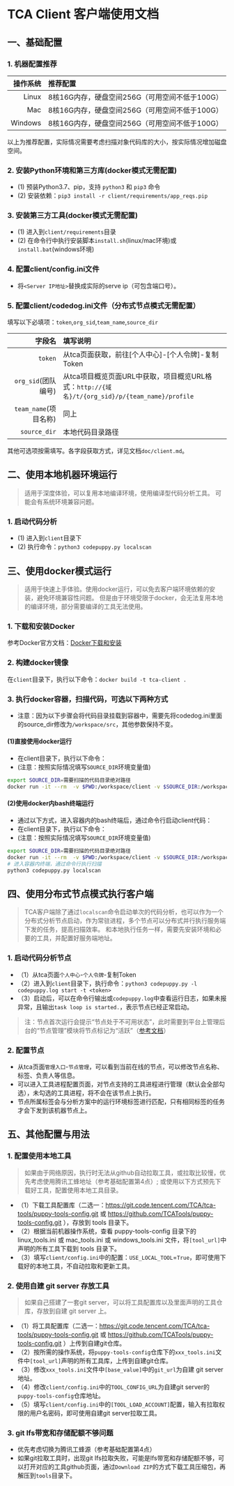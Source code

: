 # TCA Client 客户端使用文档

## 一、基础配置

### 1. 机器配置推荐
|   操作系统 | 推荐配置                                       |
| --------: | :------------------------------------------- |
|     Linux | 8核16G内存，硬盘空间256G（可用空间不低于100G）     |   
|       Mac | 8核16G内存，硬盘空间256G（可用空间不低于100G）     |
|   Windows | 8核16G内存，硬盘空间256G（可用空间不低于100G）     |

以上为推荐配置，实际情况需要考虑扫描对象代码库的大小，按实际情况增加磁盘空间。

### 2. 安装Python环境和第三方库(docker模式无需配置)
- (1) 预装Python3.7、pip，支持 `python3` 和 `pip3` 命令 
- (2) 安装依赖：`pip3 install -r client/requirements/app_reqs.pip`

### 3. 安装第三方工具(docker模式无需配置)
- (1) 进入到`client/requirements`目录
- (2) 在命令行中执行安装脚本`install.sh`(linux/mac环境)或`install.bat`(windows环境)

### 4. 配置client/config.ini文件
- 将`<Server IP地址>`替换成实际的serve ip（可包含端口号）。

### 5. 配置client/codedog.ini文件（分布式节点模式无需配置）
填写以下必填项：`token`,`org_sid`,`team_name`,`source_dir`

|   字段名 | 填写说明                                       |
| --------: | :------------------------------------------- |
| `token` | 从tca页面获取，前往[个人中心]-[个人令牌]-复制Token |
|  `org_sid`(团队编号) | 从tca项目概览页面URL中获取，项目概览URL格式：`http://{域名}/t/{org_sid}/p/{team_name}/profile` |
|  `team_name`(项目名称) | 同上 |
|  `source_dir` | 本地代码目录路径 |

其他可选项按需填写。各字段获取方式，详见文档`doc/client.md`。

## 二、使用本地机器环境运行
> 适用于深度体验，可以复用本地编译环境，使用编译型代码分析工具。
> 可能会有系统环境兼容问题。

### 1. 启动代码分析
- (1) 进入到`client`目录下
- (2) 执行命令：`python3 codepuppy.py localscan`

## 三、使用docker模式运行
> 适用于快速上手体验。使用docker运行，可以免去客户端环境依赖的安装，避免环境兼容性问题。
> 但是由于环境受限于docker，会无法复用本地的编译环境，部分需要编译的工具无法使用。
### 1. 下载和安装Docker
参考Docker官方文档：[Docker下载和安装](https://docs.docker.com/get-started/)

### 2. 构建docker镜像
在`client`目录下，执行以下命令：`docker build -t tca-client .`

### 3. 执行docker容器，扫描代码，可选以下两种方式

- 注意：因为以下步骤会将代码目录挂载到容器中，需要先将codedog.ini里面的source_dir修改为`/workspace/src`，其他参数保持不变。

#### (1)直接使用docker运行
- 在client目录下，执行以下命令：
- (注意：按照实际情况填写`SOURCE_DIR`环境变量值)
```bash
export SOURCE_DIR=需要扫描的代码目录绝对路径
docker run -it --rm  -v $PWD:/workspace/client -v $SOURCE_DIR:/workspace/src  --name tca-client tca-client
```
#### (2)使用docker内bash终端运行
- 通过以下方式，进入容器内的bash终端后，通过命令行启动client代码：
- 在client目录下，执行以下命令：
- (注意：按照实际情况填写`SOURCE_DIR`环境变量值)
```bash
export SOURCE_DIR=需要扫描的代码目录绝对路径
docker run -it --rm  -v $PWD:/workspace/client -v $SOURCE_DIR:/workspace/src  --name tca-client tca-client bash
# 进入容器内终端，通过命令行执行扫描
python3 codepuppy.py localscan
```

## 四、使用分布式节点模式执行客户端
> TCA客户端除了通过`localscan`命令启动单次的代码分析，也可以作为一个分布式分析节点启动，作为常驻进程，多个节点可以分布式并行执行服务端下发的任务，提高扫描效率。
> 和本地执行任务一样，需要先安装环境和必要的工具，并配置好服务端地址。

### 1. 启动代码分析节点
- （1）从tca页面`个人中心`-`个人令牌`-复制Token
- （2）进入到`client`目录下，执行命令：`python3 codepuppy.py -l codepuppy.log start -t <token>`
- （3）启动后，可以在命令行输出或`codepuppy.log`中查看运行日志，如果未报异常，且输出`task loop is started.`，表示节点已经正常启动。

> 注：节点首次运行会提示“节点处于不可用状态”，此时需要到平台上管理后台的“节点管理”模块将节点标记为“活跃”（[参考文档](https://github.com/Tencent/CodeAnalysis/blob/main/doc/%E3%80%90%E8%85%BE%E8%AE%AF%E4%BA%91%E4%BB%A3%E7%A0%81%E5%88%86%E6%9E%90%E3%80%91%E4%BB%BB%E5%8A%A1%E5%88%86%E5%B8%83%E5%BC%8F%E6%89%A7%E8%A1%8C%E8%83%BD%E5%8A%9B.md)）

### 2. 配置节点
- 从tca页面`管理入口`-`节点管理`，可以看到当前在线的节点，可以修改节点名称、标签、负责人等信息。
- 可以进入工具进程配置页面，对节点支持的工具进程进行管理（默认会全部勾选），未勾选的工具进程，将不会在该节点上执行。
- 节点所属标签会与分析方案中的运行环境标签进行匹配，只有相同标签的任务才会下发到该机器节点上。


## 五、其他配置与用法

### 1. 配置使用本地工具

> 如果由于网络原因，执行时无法从github自动拉取工具，或拉取比较慢，优先考虑使用腾讯工蜂地址（参考基础配置第4点）; 或使用以下方式预先下载好工具，配置使用本地工具目录。

- （1）下载工具配置库（二选一：https://git.code.tencent.com/TCA/tca-tools/puppy-tools-config.git 或 https://github.com/TCATools/puppy-tools-config.git ），存放到 tools 目录下。
- （2）根据当前机器操作系统，查看 puppy-tools-config 目录下的 linux_tools.ini 或 mac_tools.ini 或 windows_tools.ini 文件，将`[tool_url]`中声明的所有工具下载到 tools 目录下。
- （3）填写`client/config.ini`中的配置：`USE_LOCAL_TOOL`=`True`，即可使用下载好的本地工具，不自动拉取和更新工具。

### 2. 使用自建 git server 存放工具

> 如果自己搭建了一套git server，可以将工具配置库以及里面声明的工具仓库，存放到自建 git server 上。

- （1）将工具配置库（二选一：https://git.code.tencent.com/TCA/tca-tools/puppy-tools-config.git 或 https://github.com/TCATools/puppy-tools-config.git ）上传到自建git仓库。
- （2）按所需的操作系统，将`puppy-tools-config`仓库下的`xxx_tools.ini`文件中`[tool_url]`声明的所有工具库，上传到自建git仓库。
- （3）修改`xxx_tools.ini`文件中`[base_value]`中的`git_url`为自建 git server 地址。
- （4）修改`client/config.ini`中的`TOOL_CONFIG_URL`为自建git server的`puppy-tools-config`仓库地址。
- （5）填写`client/config.ini`中的`[TOOL_LOAD_ACCOUNT]`配置，输入有拉取权限的用户名密码，即可使用自建git server拉取工具。

### 3. git lfs带宽和存储配额不够问题
- 优先考虑切换为腾讯工蜂源（参考基础配置第4点）
- 如果git拉取工具时，出现git lfs拉取失败，可能是lfs带宽和存储配额不够，可以打开对应的工具github页面，通过`Download ZIP`的方式下载工具压缩包，再解压到`tools`目录下。

